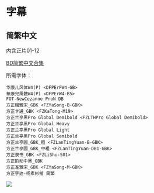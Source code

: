 # 字幕

## 简繁中文

内含正片01-12

[BD简繁中文合集](https://github.com/Nekomoekissaten-SUB/Nekomoekissaten-Storage/releases/download/subtitles_pkg/Kakushigoto_BD_zho.7z)

所需字体：
```
华康儿风体W4(P) <DFPErFW4-GB>
華康兒風體W4(P) <DFPErW4-B5>
FOT-NewCezanne ProN DB
方正粗雅宋_GBK <FZYaSong-B-GBK>
方正卡通_GBK <FZKaTong-M19>
方正兰亭黑Pro Global Demibold <FZLTHPro Global Demibold>
方正兰亭黑Pro Global Heavy
方正兰亭黑Pro Global Light
方正兰亭黑Pro Global Semibold
方正兰亭圆_GBK_粗 <FZLanTingYuan-B-GBK>
方正兰亭圆_GBK_中粗 <FZLanTingYuan-DB1-GBK>
方正隶书_GBK <FZLiShu-S01>
方正韵动中黑_GBK
方正准雅宋_GBK <FZYaSong-M-GBK>
方正字迹-杨素彬楷 简繁
```

![](https://nekomoe.pages.dev/images/2020-04/kakushigoto.jpg)